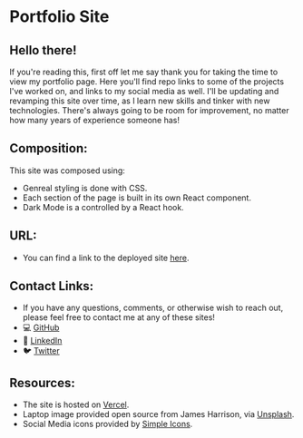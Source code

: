 # Portfolio Site #

## Hello there!
If you're reading this, first off let me say thank you for taking the time to view my portfolio page. Here you'll find repo links to some of the projects I've worked on, and links to my social media as well. I'll be updating and revamping this site over time, as I learn new skills and tinker with new technologies. There's always going to be room for improvement, no matter how many years of experience someone has! 

## Composition:
This site was composed using:
- Genreal styling is done with CSS.
- Each section of the page is built in its own React component. 
- Dark Mode is a controlled by a React hook. 

## URL:
- You can find a link to the deployed site [here](https://morganwilliamson.vercel.app/).

## Contact Links:
- If you have any questions, comments, or otherwise wish to reach out, please feel free to contact me at any of these sites!
- :computer: [GitHub](https://github.com/MorganWilliamson) 
- :briefcase: [LinkedIn](https://www.linkedin.com/in/morgan-t-williamson/)
- :bird: [Twitter](https://twitter.com/MorganW_dev) 
 
## Resources:
- The site is hosted on [Vercel](https://vercel.com/).
- Laptop image provided open source from James Harrison, via [Unsplash](https://unsplash.com/photos/vpOeXr5wmR4).
- Social Media icons provided by [Simple Icons](https://simpleicons.org).
